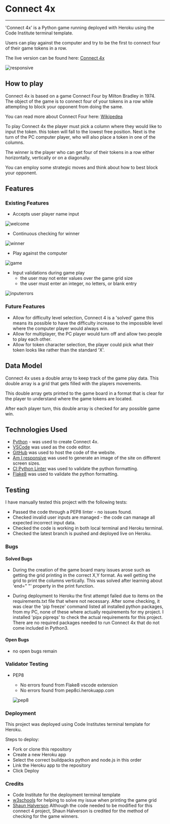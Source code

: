 # **Connect 4x**

---

'Connect 4x' is a Python game running deployed with Heroku using the Code Institute terminal template.

Users can play against the computer and try to be the first to connect four of their game tokens in a row.

The live version can be found here: [Connect 4x](https://connect4-2024-a3eeac48a194.herokuapp.com/)

![responsive](documentation/images/responsive.png)

## How to play

Connect 4x is based on a game Connect Four by Milton Bradley in 1974.
The object of the game is to connect four of your tokens in a row while attempting to block your opponent from doing the same.

You can read more about Connect Four here: [Wikipedea](https://en.wikipedia.org/wiki/Connect_Four)

To play Connect 4x the player must pick a column where they would like to input the token.
this token will fall to the lowest free position.
Next is the turn of the PC computer player, who will also place a token in one of the columns.

The winner is the player who can get four of their tokens in a row either horizontally, vertically or on a diagonally.

You can employ some strategic moves and think about how to best block your opponent.

## Features

### Existing Features

- Accepts user player name input

![welcome](documentation/images/welcome.png)

- Continuous checking for winner

![winner](documentation/images/winner.png)

- Play against the computer

![game](documentation/images/game.png)

- Input validations during game play
  - the user may not enter values over the game grid size
  - the user must enter an integer, no letters, or blank entry

![inputerrors](documentation/images/inputerrors.png)

### Future Features

- Allow for difficulty level selection, Connect 4 is a 'solved' game this means its
    possible to have the difficulty increase to the impossible level where the computer player would always win.
- Allow for multiplayer, the PC player would turn off and allow two people to play each other.
- Allow for token character selection, the player could pick what their token looks like rather than the standard 'X'.

## Data Model

Connect 4x uses a double array to keep track of the game play data.
This double array is a grid that gets filled with the players movements.

This double array gets printed to the game board in a format that is clear for the player to understand
where the game tokens are located.

After each player turn, this double array is checked for any possible game win.

## Technologies Used

- [Python](https://www.python.org/) - was used to create Connect 4x.
- [VSCode](https://code.visualstudio.com/) was used as the code editor.
- [GitHub](https://github.com/) was used to host the code of the website.
- [Am I responsive](https://ui.dev/amiresponsive) was used to generate an image of the site on different screen sizes.
- [CI Python Linter](https://pep8ci.herokuapp.com/) was used to validate the python formatting.
- [Flake8](https://github.com/PyCQA/flake8/tree/main) was used to validate the python formatting.

## Testing

I have manually tested this project with the following tests:

- Passed the code through a PEP8 linter - no issues found.
- Checked invalid user inputs are managed - the code can manage all expected incorrect input data.
- Checked the code is working in both local terminal and Heroku terminal.
- Checked the latest branch is pushed and deployed live on Heroku.

### Bugs

#### Solved Bugs

- During the creation of the game board many issues arose such as getting the grid printing in the correct X,Y format.
    As well getting the grid to print the columns vertically.
    This was solved after learning about 'end=" "' property in the print function.

- During deployment to Heroku the first attempt failed due to items on the requirements.txt file that where not necessary.
    After some checking, it was clear the 'pip freeze' command listed all installed python packages, from my PC, none of these where
    actually requirements for my project. I installed 'pipx pipreqs' to check the actual requirements for this project.
    There are no required packages needed to run Connect 4x that do not come included in Python3.

#### Open Bugs

- no open bugs remain

### Validator Testing

- PEP8
  - No errors found from Flake8 vscode extension
  - No errors found from pep8ci.herokuapp.com

  ![pep8](documentation/images/cilinter.png)

### Deployment

This project was deployed using Code Institutes terminal template for Heroku.

Steps to deploy:

- Fork or clone this repository
- Create a new Heroku app
- Select the correct buildpacks python and node.js in this order
- Link the Heroku app to the repository
- Click Deploy

### Credits

- Code Institute for the deployment terminal template
- [w3schools](https://www.w3schools.com/python/default.asp) for helping to solve my issue when printing the game grid
- [Shaun Halverson](https://youtu.be/i_4ZWjmybWs?si=6AXq3a2puR_vBvCJ) Although the code needed to be modified for this connect 4 project,
    Shaun Halverson is credited for the method of checking for the game winners.
